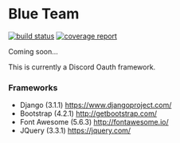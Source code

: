 # Blue Team

[![build status](https://git.cssnr.com/shane/blue-team-docker/badges/master/build.svg)](https://git.cssnr.com/shane/blue-team-docker/commits/master) [![coverage report](https://git.cssnr.com/shane/blue-team-docker/badges/master/coverage.svg)](https://git.cssnr.com/shane/blue-team-docker/commits/master)

Coming soon...

This is currently a Discord Oauth framework.

### Frameworks

- Django (3.1.1) https://www.djangoproject.com/
- Bootstrap (4.2.1) http://getbootstrap.com/
- Font Awesome (5.6.3) http://fontawesome.io/
- JQuery (3.3.1) https://jquery.com/
